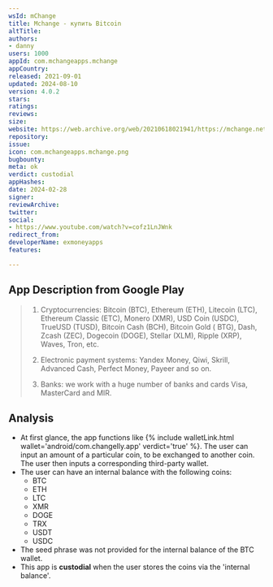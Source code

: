 ```yaml
---
wsId: mChange
title: Mchange - купить Bitcoin
altTitle: 
authors:
- danny
users: 1000
appId: com.mchangeapps.mchange
appCountry: 
released: 2021-09-01
updated: 2024-08-10
version: 4.0.2
stars: 
ratings: 
reviews: 
size: 
website: https://web.archive.org/web/20210618021941/https://mchange.net/
repository: 
issue: 
icon: com.mchangeapps.mchange.png
bugbounty: 
meta: ok
verdict: custodial
appHashes: 
date: 2024-02-28
signer: 
reviewArchive: 
twitter: 
social:
- https://www.youtube.com/watch?v=cofz1LnJWnk
redirect_from: 
developerName: exmoneyapps
features: 

---
```


## App Description from Google Play

> 1. Cryptocurrencies: Bitcoin (BTC), Ethereum (ETH), Litecoin (LTC), Ethereum Classic (ETC), Monero (XMR), USD Coin (USDC), TrueUSD (TUSD), Bitcoin Cash (BCH), Bitcoin Gold ( BTG), Dash, Zcash (ZEC), Dogecoin (DOGE), Stellar (XLM), Ripple (XRP), Waves, Tron, etc.
>
> 2. Electronic payment systems: Yandex Money, Qiwi, Skrill, Advanced Cash, Perfect Money, Payeer and so on.
>
> 3. Banks: we work with a huge number of banks and cards Visa, MasterCard and MIR.

## Analysis 

- At first glance, the app functions like {% include walletLink.html wallet='android/com.changelly.app' verdict='true' %}. The user can input an amount of a particular coin, to be exchanged to another coin. The user then inputs a corresponding third-party wallet. 
- The user can have an internal balance with the following coins:
  - BTC
  - ETH
  - LTC
  - XMR
  - DOGE
  - TRX
  - USDT
  - USDC
- The seed phrase was not provided for the internal balance of the BTC wallet.
- This app is **custodial** when the user stores the coins via the 'internal balance'.